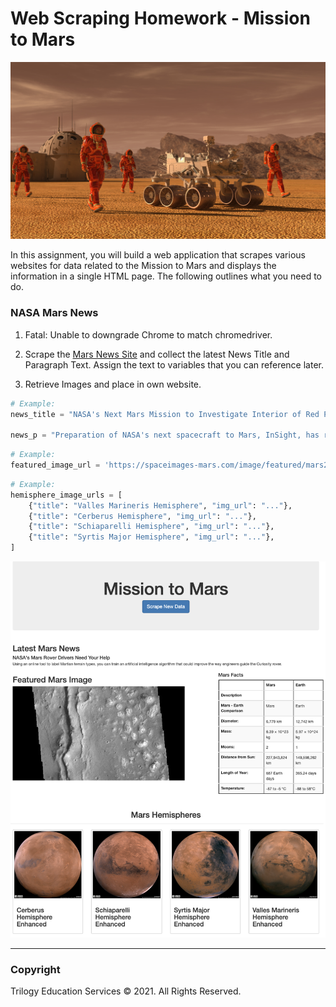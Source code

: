 # Web Scraping Homework - Mission to Mars

![mission_to_mars](Images/mission_to_mars.png)

In this assignment, you will build a web application that scrapes various websites for data related to the Mission to Mars and displays the information in a single HTML page. The following outlines what you need to do.

### NASA Mars News

1. Fatal: Unable to downgrade Chrome to match chromedriver.      

2. Scrape the [Mars News Site](https://redplanetscience.com/) and collect the latest News Title and Paragraph Text. Assign the text to variables that you can reference later.

3. Retrieve Images and place in own website.


```python
# Example:
news_title = "NASA's Next Mars Mission to Investigate Interior of Red Planet"

news_p = "Preparation of NASA's next spacecraft to Mars, InSight, has ramped up this summer, on course for launch next May from Vandenberg Air Force Base in central California -- the first interplanetary launch in history from America's West Coast."
```

```python
# Example:
featured_image_url = 'https://spaceimages-mars.com/image/featured/mars2.jpg'
```


```python
# Example:
hemisphere_image_urls = [
    {"title": "Valles Marineris Hemisphere", "img_url": "..."},
    {"title": "Cerberus Hemisphere", "img_url": "..."},
    {"title": "Schiaparelli Hemisphere", "img_url": "..."},
    {"title": "Syrtis Major Hemisphere", "img_url": "..."},
]
```

![final_app_part1.png](Images/final_app.png)

- - -

### Copyright

Trilogy Education Services © 2021. All Rights Reserved.
